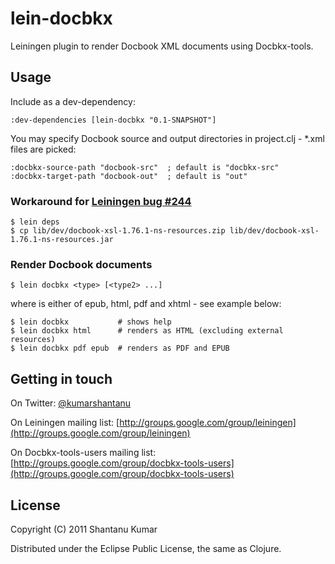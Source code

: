 # lein-docbkx

Leiningen plugin to render Docbook XML documents using Docbkx-tools.


## Usage

Include as a dev-dependency:

    :dev-dependencies [lein-docbkx "0.1-SNAPSHOT"]

You may specify Docbook source and output directories in project.clj - *.xml files are picked:

    :docbkx-source-path "docbook-src"  ; default is "docbkx-src"
    :docbkx-target-path "docbook-out"  ; default is "out"


### Workaround for [Leiningen bug #244](https://github.com/technomancy/leiningen/issues/244)

    $ lein deps
    $ cp lib/dev/docbook-xsl-1.76.1-ns-resources.zip lib/dev/docbook-xsl-1.76.1-ns-resources.jar


### Render Docbook documents

    $ lein docbkx <type> [<type2> ...]

where <type> is either of epub, html, pdf and xhtml - see example below:

    $ lein docbkx           # shows help
    $ lein docbkx html      # renders as HTML (excluding external resources)
    $ lein docbkx pdf epub  # renders as PDF and EPUB


## Getting in touch

On Twitter: [@kumarshantanu](http://twitter.com/kumarshantanu)

On Leiningen mailing list: [http://groups.google.com/group/leiningen](http://groups.google.com/group/leiningen)

On Docbkx-tools-users mailing list: [http://groups.google.com/group/docbkx-tools-users](http://groups.google.com/group/docbkx-tools-users)


## License

Copyright (C) 2011 Shantanu Kumar

Distributed under the Eclipse Public License, the same as Clojure.
